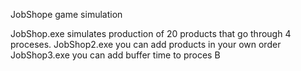 JobShope game simulation

JobShop.exe simulates production of 20 products that go through 4 proceses.
JobShop2.exe you can add products in your own order
JobShop3.exe you can add buffer time to proces B